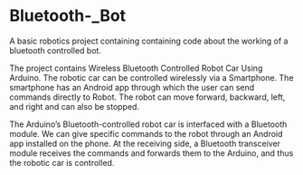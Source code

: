 # Bluetooth-_Bot
A basic robotics project containing containing code about the working of a bluetooth controlled bot. 

The project contains Wireless Bluetooth Controlled Robot Car Using Arduino. The robotic car can be controlled wirelessly via a Smartphone. The smartphone has an Android app through which the user can send commands directly to Robot. The robot can move forward, backward, left, and right and can also be stopped.

The Arduino’s Bluetooth-controlled robot car is interfaced with a Bluetooth module. We can give specific commands to the robot through an Android app installed on the phone. At the receiving side, a Bluetooth transceiver module receives the commands and forwards them to the Arduino, and thus the robotic car is controlled.

